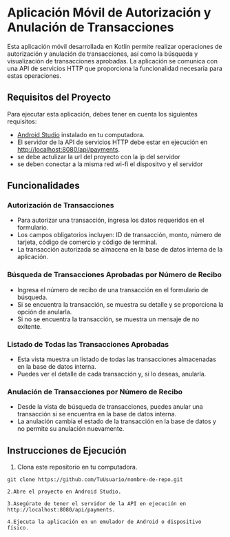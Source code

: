 # Aplicación Móvil de Autorización y Anulación de Transacciones

Esta aplicación móvil desarrollada en Kotlin permite realizar operaciones de autorización y anulación de transacciones, así como la búsqueda y visualización de transacciones aprobadas. La aplicación se comunica con una API de servicios HTTP que proporciona la funcionalidad necesaria para estas operaciones.

## Requisitos del Proyecto

Para ejecutar esta aplicación, debes tener en cuenta los siguientes requisitos:

- [Android Studio](https://developer.android.com/studio) instalado en tu computadora.
- El servidor de la API de servicios HTTP debe estar en ejecución en [http://localhost:8080/api/payments](http://localhost:8080/api/payments).
- se debe actulizar la url del proyecto con la ip del servidor
- se deben conectar a la misma red wi-fi el dispositvo y el servidor

## Funcionalidades

### Autorización de Transacciones

- Para autorizar una transacción, ingresa los datos requeridos en el formulario.
- Los campos obligatorios incluyen: ID de transacción, monto, número de tarjeta, código de comercio y código de terminal.
- La transacción autorizada se almacena en la base de datos interna de la aplicación.

### Búsqueda de Transacciones Aprobadas por Número de Recibo

- Ingresa el número de recibo de una transacción en el formulario de búsqueda.
- Si se encuentra la transacción, se muestra su detalle y se proporciona la opción de anularla.
- Si no se encuentra la transacción, se muestra un mensaje de no exitente.

### Listado de Todas las Transacciones Aprobadas

- Esta vista muestra un listado de todas las transacciones almacenadas en la base de datos interna.
- Puedes ver el detalle de cada transacción y, si lo deseas, anularla.

### Anulación de Transacciones por Número de Recibo

- Desde la vista de búsqueda de transacciones, puedes anular una transacción si se encuentra en la base de datos interna.
- La anulación cambia el estado de la transacción en la base de datos y no permite su anulación nuevamente.

## Instrucciones de Ejecución

1. Clona este repositorio en tu computadora.

```shell
git clone https://github.com/TuUsuario/nombre-de-repo.git

2.Abre el proyecto en Android Studio.

3.Asegúrate de tener el servidor de la API en ejecución en http://localhost:8080/api/payments.

4.Ejecuta la aplicación en un emulador de Android o dispositivo físico.

